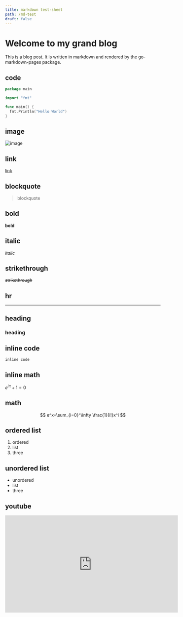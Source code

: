 ```yaml
---
title: markdown test-sheet
path: /md-test
draft: false
---
```


# Welcome to my grand blog

This is a blog post. It is written in markdown and rendered by the go-markdown-pages package.

## code

```go
package main

import "fmt"

func main() {
  fmt.Println("Hello World")
}
```

## image

![image](https://picsum.photos/200/300)

## link

[link](https://google.com)

## blockquote

> blockquote

## bold

**bold**

## italic

*italic*

## strikethrough

~~strikethrough~~

## hr

---

## heading

### heading

## inline code

`inline code`

## inline math

$e^{i\pi} + 1 = 0$

## math

$$
e^x=\sum_{i=0}^\infty \frac{1}{i!}x^i
$$

## ordered list

1. ordered
2. list
3. three

## unordered list

- unordered
- list
- three

## youtube

<iframe width="560" height="315" src="https://www.youtube.com/embed/dQw4w9WgXcQ" frameborder="0" allow="accelerometer; autoplay; encrypted-media; gyroscope; picture-in-picture" allowfullscreen></iframe>